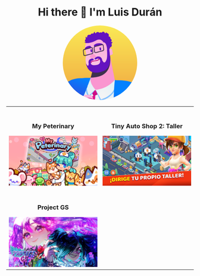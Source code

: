 <div align="center">
  <h1>
    Hi there 👋 I'm Luis Durán
  </h1>
  <img src="1SG_Luis.png" style="border-radius: 50%; width: 200px; height: 200px; object-fit: cover;" />
</div>

<table>
 <tr>

  <td width="50%">
   <br>
   <h3 align="center">My Peterinary</h3>
   <div align ="center">
     <a href="https://play.google.com/store/apps/details?id=com.hyperbeard.mypeterinary&hl=es_MX" target="_blank">
       <img src="Pet.jpg" width="480" alt="My Peterinary" >
     </a>
    <br>
   </div>
  </td>

   <td width="50%">
    <br>
   <h3 align="center">Tiny Auto Shop 2: Taller</h3>
   <div align ="center">
     <a href="https://play.google.com/store/apps/details?id=com.byaliens.car.game.tinyautoshop2&hl=es_MX" target="_blank">
       <img src="TinyAuto.jpg" width="480" alt="Tiny Auto Shop 2: Taller" >
     </a>
    <br>
   </div>
  </td>

 </tr>
 
<!-- 
Segunda fila
-->
 <tr>
  <td width="50%">
   <br>
   <h3 align="center">Project GS</h3>
   <div align ="center">
     <a href="https://www.kickstarter.com/projects/j3f33m1/project-gs-a-2d-survivors-like-game-with-rpg-elements?r" target="_blank">
       <img src="gs.jpg" width="480" alt="Project GS" >
     </a>
    <br>
   </div>
  </td>
 </tr>

</table>
</div>
<br>



<!--
**luis8624/luis8624** is a ✨ _special_ ✨ repository because its `README.md` (this file) appears on your GitHub profile.

Here are some ideas to get you started:

- 🔭 I’m currently working on ...
- 🌱 I’m currently learning ...
- 👯 I’m looking to collaborate on ...
- 🤔 I’m looking for help with ...
- 💬 Ask me about ...
- 📫 How to reach me: ...
- 😄 Pronouns: ...
- ⚡ Fun fact: ...
-->
